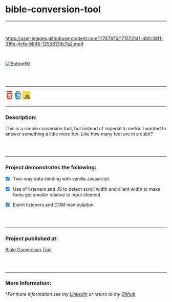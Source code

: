 ﻿# bible-conversion-tool

 
 ---
<br>

https://user-images.githubusercontent.com/11747875/171572141-4bfc38f1-316e-4cfe-9846-125d8139c7a2.mp4

<br>

[![Button60](https://user-images.githubusercontent.com/11747875/144651679-dc423f76-a98a-456d-8ca2-d913f0b7df12.png)](https://trrapp12.github.io/bible-conversion-tool/)

<br>
<br>


---

<img align="left" alt="HTML5" width="26px" src="https://raw.githubusercontent.com/github/explore/80688e429a7d4ef2fca1e82350fe8e3517d3494d/topics/html/html.png" />
<img align="left" alt="CSS3" width="26px" src="https://raw.githubusercontent.com/github/explore/80688e429a7d4ef2fca1e82350fe8e3517d3494d/topics/css/css.png" />
<img align="left" alt="JavaScript" width="26px" src="https://raw.githubusercontent.com/github/explore/80688e429a7d4ef2fca1e82350fe8e3517d3494d/topics/javascript/javascript.png" />
<br>
<br>

---

### Description:


This is a simple conversion tool, but instead of imperial to metric I wanted to answer something a little more fun. Like how many feet are in a cubit? 

<br>
<br>

---

### Project demonstrates the following:


- [X] Two-way data-binding with vanilla Javascript.

- [X] Use of listeners and JS to detect scroll width and client width to make fonts get smaller relative to input element.

- [X] Event listeners and DOM manipulation.

<br>
<br>

---

### Project published at: 


[Bible Conversion Tool](https://trrapp12.github.io/bible-conversion-tool/)

<br>
<br>

---

### More Information:


\**For more information see my [LinkedIn](https://www.linkedin.com/in/trevor-rapp-042a1037) or return to my [Github](https://github.com/trrapp12)*
